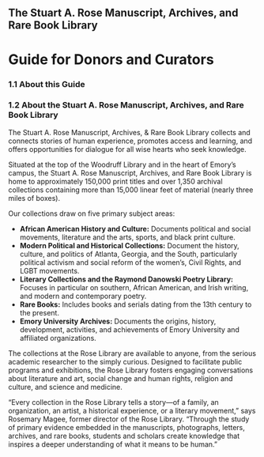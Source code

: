## The Stuart A. Rose Manuscript, Archives, and Rare Book Library
# Guide for Donors and Curators

### 1.1 About this Guide

### 1.2 About the Stuart A. Rose Manuscript, Archives, and Rare Book Library

The Stuart A. Rose Manuscript, Archives, & Rare Book Library collects and connects stories of human experience, promotes access and learning, and offers opportunities for dialogue for all wise hearts who seek knowledge.

Situated at the top of the Woodruff Library and in the heart of Emory’s campus, the Stuart A. Rose Manuscript, Archives, and Rare Book Library is home to approximately 150,000 print titles and over 1,350 archival collections containing more than 15,000 linear feet of material (nearly three miles of boxes).

Our collections draw on five primary subject areas:

* **African American History and Culture:** Documents political and social movements, literature and the arts, sports, and black print culture.
* **Modern Political and Historical Collections:** Document the history, culture, and politics of Atlanta, Georgia, and the South, particularly political activism and social reform of the women’s, Civil Rights, and LGBT movements.
* **Literary Collections and the Raymond Danowski Poetry Library:** Focuses in particular on southern, African American, and Irish writing, and modern and contemporary poetry. 
* **Rare Books:** Includes books and serials dating from the 13th century to the present.
* **Emory University Archives:** Documents the origins, history, development, activities, and achievements of Emory University and affiliated organizations.

The collections at the Rose Library are available to anyone, from the serious academic researcher to the simply curious. Designed to facilitate public programs and exhibitions, the Rose Library fosters engaging conversations about literature and art, social change and human rights, religion and culture, and science and medicine.  

“Every collection in the Rose Library tells a story—of a family, an organization, an artist, a historical experience, or a literary movement,” says Rosemary Magee, former director of the Rose Library. “Through the study of primary evidence embedded in the manuscripts, photographs, letters, archives, and rare books, students and scholars create knowledge that inspires a deeper understanding of what it means to be human.”

